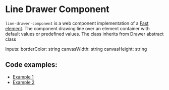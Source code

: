 # Line Drawer Component

`line-drawer-component` is a web component implementation of a [Fast element](https://www.fast.design/).
The component drawing line over an element container with default values or predefined values.
The class inherits from Drawer abstract class

Inputs:
borderColor: string
canvasWidth: string
canvasHeight: string


## Code examples:

-   [Example 1](../examples/example.html)
-   [Example 2](../examples/example.video.html)